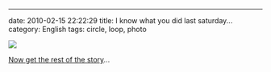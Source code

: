 ---
date: 2010-02-15 22:22:29
title: I know what you did last saturday...
category: English
tags: circle, loop, photo

[![](/uploads/2010/mysterious-photographer.jpg)](http://be.st.free.fr/perso/doku.php/photo/trip)

[Now get the rest of the story](http://be.st.free.fr/perso/doku.php/photo/trip)...
